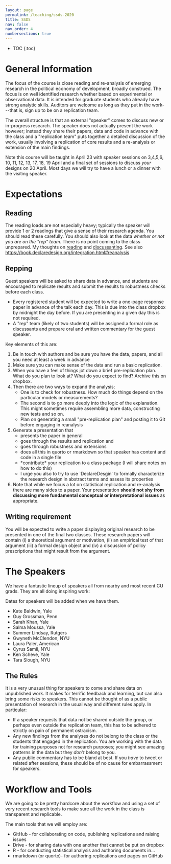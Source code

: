 ```yaml
---
layout: page
permalink: /teaching/ssds-2020
title: SSDS
nav: false
nav_order: 4
numbersections: true
---
```



* TOC
{:toc}


# General Information
The focus of the course is close reading and re-analysis of emerging research in the political economy of development, broadly construed. The focus is on well identified research whether based on experimental or observational data. It is intended for graduate students who already have strong analytic skills. Auditors are welcome as long as they put in the work---that is, sign up to be on a replication team. 

The overall structure is that an external "speaker" comes to discuss new or in-progress research. The speaker does not actually present the work however; instead they share their papers, data and code in advance with the class and a "replication team" puts together a detailed discussion of the work, usually involving a replication of core results and a re-analysis or extension of the main findings. 

Note this course will be taught in April 23 with speaker sessions on  3,4,5,6, 10, 11, 12, 13, 17, 18, 19 April and a final set of sessions to discuss *your* designs on 20 April. Most days we will try to have a lunch or a dinner with the visiting speaker.

# Expectations

## Reading
The reading loads are not especially heavy; typically the speaker will provide 1 or 2 readings that give a sense of their research agenda. You should read these carefully. You should also look at the data <em>whether or not you are on the "rep" team.</em> There is no point coming to the class unprepared. My thoughts on <a href="https://macartan.github.io/teaching/how-to-read" rel="nofollow">reading</a> and <a href="https://macartan.github.io/teaching/how-to-critique" rel="nofollow">discussanting</a>. See also https://book.declaredesign.org/integration.html#reanalysis

## Repping

Guest speakers will be asked to share data in advance, and students are encouraged to replicate results and submit the results to robustness checks before each class.
<ul>
 	<li>Every registered student will be expected to write a one-page response paper in advance of the talk each day. This is due into the class dropbox by midnight the day before. If you are presenting in a given day this is not required.</li>
 	<li>A "rep" team (likely of two students) will be assigned a formal role as discussants and prepare oral and written commentary for the guest speaker.</li>
</ul>
Key elements of this are:
<ol>
 	<li>Be in touch with authors and be sure you have the data, papers, and all you need at least a week in advance</li>
 	<li>Make sure you can make sense of the data and run a basic replication.</li>
 	<li>When you have a feel of things jot down a brief pre-replication plan. What do you plan to look at? What do you expect to find? Archive this on dropbox.</li>
 	<li>Then there are two ways to expand the analysis;
<ul>
 	<li>One is to check for robustness. How much do things depend on the particular models or measurements?</li>
 	<li>The second is to go more deeply into the logic of the explanation. This might sometimes require assembling more data, constructing new tests and so on.
 	<li> Plan on generating a small "pre-replication plan" and posting it to Git before engaging in reanalysis</li>
</ul>
</li>
 	<li>Generate a presentation that
<ul>
 	<li>presents the paper in general</li>
 	<li>goes through the results and replication and</li>
 	<li>goes through robustness and extensions</li>
 	<li>does all this in quorto or rmarkdown so that speaker has content and code in a single file</li>
 	<li> *contribute* your replication to a class package (I will share notes on how to do this)
 	<li>I urge you also to try to use `DeclareDesgin` to formally characterize the research design in abstract terms and assess its properties</li>

</ul>
</li>
 	<li>Note that while we focus a lot on statistical replication and re-analysis there are many sides to a paper. Your presentation <strong>should not shy from discussing more fundamental conceptual or interpretational issues</strong> as appropriate.</li>
</ol>

## Writing requirement

You will be expected to write a paper displaying original research to be presented in one of the final two classes. These research papers will contain (i) a theoretical argument or motivation, (ii) an empirical test of that argument (iii) a formal design object and (iv) a discussion of policy prescriptions that might result from the argument. 



# The Speakers

We have a fantastic lineup of speakers all from nearby and most recent CU grads. They are all doing inspiring work:


Dates for speakers will be added when we have them.


* Kate Baldwin, Yale
* Guy Grossman, Penn
* Sarah Khan, Yale
* Salma Moussa, Yale
* Summer Lindsay, Rutgers
* Gwyneth McClendon, NYU
* Laura Paler, American
* Cyrus Samii, NYU
* Ken Scheve, Yale
* Tara Slough, NYU


## The Rules

It is a very unusual thing for speakers to come and share data on unpublished work. It makes for terrific feedback and learning, but can also bring some risks to speakers. This cannot be thought of as a public presentation of research in the usual way and different rules apply. In particular:
<ul>
 	<li>If a speaker requests that data not be shared outside the group, or perhaps even outside the replication team, this has to be adhered to strictly on pain of permanent ostracism.</li>
 	<li>Any new findings from the analyses do not belong to the class or the students that engaged in the replication. You are working with the data for training purposes not for research purposes; you might see amazing patterns in the data but they <em>don't</em> belong to you.</li>
 	<li>Any public commentary has to be bland at best. If you <em>have</em> to tweet or related after sessions, these should be of no cause for embarrassment for speakers.</li>
</ul>


# Workflow and Tools

We are going to be pretty hardcore about the workflow and using a set of very recent research tools to make sure all the work in the class is transparent and replicable.

The main tools that we will employ are:

<ul>
 	<li>GitHub - for collaborating on code, publishing replications and raising issues</li>
 	<li>Drive - for sharing data with one another that cannot be put on dropbox</li>
 	<li>R - for conducting statistical analysis and authoring documents in...</li>
 	<li>rmarkdown (or quorto)- for authoring replications and pages on GitHub</li>
</ul>


